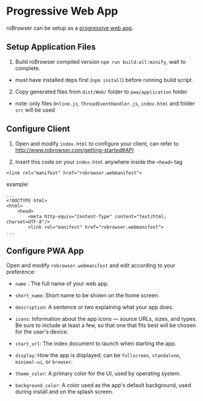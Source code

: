 # Progressive Web App

roBrowser can be setup as a [progressive web app](https://web.dev/articles/what-are-pwas).

## Setup Application Files

1. Build roBrowser compiled version `npm run build:all:minify`, wait to complete.

  * must have installed deps first (`npm install`) before running build script.

2. Copy generated files from `dist/Web/` folder to `pwa/application` folder

  * note: only files `Online.js`, `ThreadEventHandler.js`, `index.html` and folder `src` will be used

## Configure Client

1. Open and modify `index.html` to configure your client, can refer to http://www.robrowser.com/getting-started#API

2. Insert this code on your `index.html` anywhere inside the `<head>` tag
```
<link rel="manifest" href="robrowser.webmanifest">
```

example:
```
...
<!DOCTYPE html>
<html>
    <head>
        <meta http-equiv="Content-Type" content="text/html; charset=UTF-8"/>
        <link rel="manifest" href="robrowser.webmanifest">
...
```

## Configure PWA App

Open and modify `robrowser.webmanifest` and edit according to your preference:

* `name` : The full name of your web app.

* `short_name`: Short name to be shown on the home screen.

* `description`: A sentence or two explaining what your app does.

* `icons`: Information about the app icons — source URLs, sizes, and types. Be sure to include at least a few, so that one that fits best will be chosen for the user's device.

* `start_url`: The index document to launch when starting the app.

* `display`: How the app is displayed; can be `fullscreen`, `standalone`, `minimal-ui`, or `browser`.

* `theme_color`: A primary color for the UI, used by operating system.

* `background_color`: A color used as the app's default background, used during install and on the splash screen.
